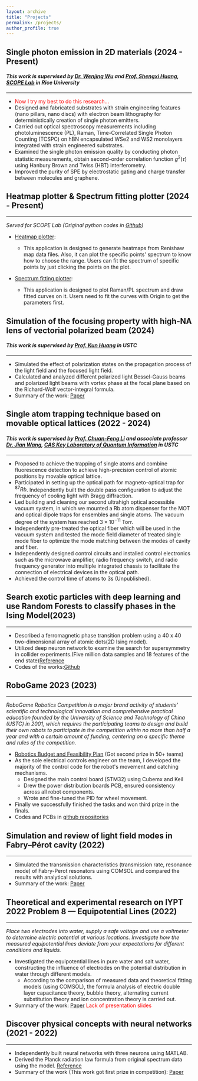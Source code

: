 ```yaml
---
layout: archive
title: "Projects"
permalink: /projects/
author_profile: true
---
```


## Single photon emission in 2D materials (2024 - Present)
#### _This work is supervised by [Dr. Wenjing Wu](https://scholar.google.com/citations?user=lm68m7kAAAAJ&hl=en) and [Prof. Shengxi Huang](https://profiles.rice.edu/faculty/shengxi-huang), [SCOPE Lab](https://scopelab.rice.edu/) in Rice University_
****
* <font color=Red>Now I try my best to do this research...</font>
* Designed and fabricated substrates with strain engineering features (nano pillars, nano discs) with electron beam lithography for deterministically creation of single photon emitters.
* Carried out optical spectroscopy measurements including photoluminescence (PL), Raman, Time-Correlated Single Photon Counting (TCSPC) on hBN encapsulated WSe2 and WS2 monolayers integrated with strain engineered substrates.
* Examined the single photon emission quality by conducting photon statistic measurements, obtain second-order correlation function $g^{2}(\tau)$ using Hanbury Brown and Twiss (HBT) interferometry. 
* Improved the purity of SPE by electrostatic gating and charge transfer between molecules and graphene. 

## Heatmap plotter & Spectrum fitting plotter (2024 - Present)
****
_Served for SCOPE Lab (Original python codes in [Github](https://github.com/k-telux/SPE-purity))_
* [Heatmap plotter](../assets/Heatmap_plotter.exe):
  * This application is designed to generate heatmaps from Renishaw map data files. Also, it can plot the specific points' spectrum to know how to choose the range. Users can fit the spectrum of specific points by just clicking the points on the plot.

* [Spectrum fitting plotter](../assets/Justplot.exe):
  * This application is designed to plot Raman/PL spectrum and draw fitted curves on it. Users need to fit the curves with Origin to get the parameters first.

## Simulation of the focusing property with high-NA lens of vectorial polarized beam (2024)
#### _This work is supervised by [Prof. Kun Huang](https://faculty.ustc.edu.cn/huangkun) in USTC_
****

* Simulated the effect of polarization states on the propagation process of the light field and the focused light field.
* Calculated and analyzed different polarized light Bessel-Gauss beams and polarized light beams with vortex phase at the focal plane based on the Richard-Wolf vector-integral formula.
* Summary of the work: [Paper](../assets/Vector_beams.pdf)

## Single atom trapping technique based on movable optical lattices (2022 - 2024)
#### _This work is supervised by [Prof. Chuan-Feng Li](http://lqcc.ustc.edu.cn/cfli/) and associate professor [Dr. Jian Wang](https://faculty.ustc.edu.cn/wangjian1), [CAS Key Laboratory of Quantum Information](https://lqcc.ustc.edu.cn/) in USTC_
****
* Proposed to achieve the trapping of single atoms and combine fluorescence detection to achieve high-precision control of atomic positions by movable optical lattice.
* Participated in setting up the optical path for magneto-optical trap for $^{87}Rb$. Independently built the double pass configuration to adjust the frequency of cooling light with Bragg diffraction.
* Led building and cleaning our second ultrahigh optical accessible vacuum system, in which we mounted a Rb atom dispenser for the MOT and optical dipole traps for ensembles and single atoms. The vacuum degree of the system has reached $3\times10^{-11}$ Torr.
* Independently pre-treated the optical fiber which will be used in the vacuum system and tested the mode field diameter of treated single mode fiber to optimize the mode matching between the modes of cavity and fiber.
* Independently designed control circuits and installed control electronics such as the microwave amplifier, radio frequency switch, and radio frequency generator into multiple integrated chassis to facilitate the connection of electrical devices in the optical path.
* Achieved the control time of atoms to 3s (Unpublished).
  
## Search exotic particles with deep learning and use Random Forests to classify phases in the Ising Model(2023)
****
* Described a ferromagnetic phase transition problem using a 40 x 40 two-dimensional array of atomic dots(2D Ising model).
* Utilized deep neuron network to examine the search for supersymmetry in collider experiments.(Five million data samples and 18 features of the end state)[Reference](../assets/deep_learning.pdf)
* Codes of the works:[Github](https://github.com/k-telux/Deep-learning) 


## RoboGame 2023 (2023)
****
_RoboGame Robotics Competition is a major brand activity of students' scientific and technological innovation and comprehensive practical education founded by the University of Science and Technology of China (USTC) in 2001, which requires the participating teams to design and build their own robots to participate in the competition within no more than half a year and with a certain amount of funding, centering on a specific theme and rules of the competition._ 

* [Robotics Budget and Feasibility Plan](../assets/plan.pdf) (Got second prize in 50+ teams)
* As the sole electrical controls engineer on the team, I developed the majority of the control code for the robot's movement and catching mechanisms. 
  * Designed the main control board (STM32) using Cubemx and Keil 
  * Drew the power distribution boards PCB, ensured consistency across all robot components.
  * Wrote and fine-tuned the PID for wheel movement.
* Finally we successfully finished the tasks and won third prize in the finals.
* Codes and PCBs in [github repositories](https://github.com/k-telux/RoboGame2023)

## Simulation and review of light field modes in Fabry–Pérot cavity (2022)
****
* Simulated the transmission characteristics (transmission rate, resonance mode) of Fabry-Perot resonators using COMSOL and compared the results with analytical solutions.
* Summary of the work: [Paper](../assets/FPcavity.pdf) 

## Theoretical and experimental research on IYPT 2022 Problem 8 — Equipotential Lines (2022)
****
_Place two electrodes into water, supply a safe voltage and use a voltmeter to determine electric potential at various locations. Investigate how the measured equipotential lines deviate from your expectations for different conditions and liquids._
* Investigated the equipotential lines in pure water and salt water, constructing the influence of electrodes on the potential distribution in water through different models.
  * According to the comparison of measured data and theoretical fitting models (using COMSOL), the formula analysis of electric double layer capacitance theory, bubble theory, alternating current substitution theory and ion concentration theory is carried out. 
* Summary of the work: [Paper](../assets/equipotential_lines.pdf) 
<font color=Red>Lack of presentation slides</font>

## Discover physical concepts with neural networks (2021 -  2022)
****
* Independently built neural networks with three neurons using MATLAB. 
* Derived the Planck radiation law formula from original spectrum data using the model. [Reference](../assets/neural_network.pdf)
* Summary of the work (This work got first prize in competition): [Paper](../assets/neural_network_report.pdf)
